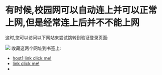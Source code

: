 # 有时候,校园网可以自动连上并可以正常上网,但是经常连上后并不不能上网
这时,您可以访问以下网站来尝试跳转到验证登录页面:

![](https://gitee.com/xuchaoxin1375/pictures/raw/master/images/20211011150338.png)
收藏这两个网址到书签上:
- [host1 link click me!](http://10.11.118.139/)
- [link click me!](http://jww.zjgsu.edu.cn/)
- 